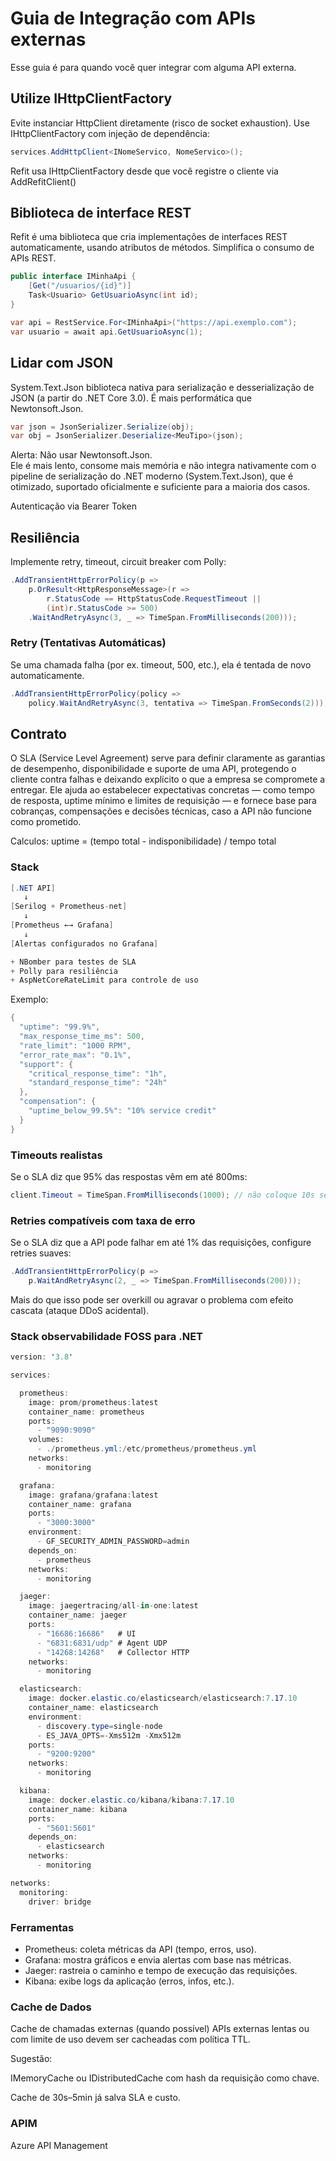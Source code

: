 # Guia de Integração com APIs externas
Esse guia é para quando você quer integrar com alguma API externa.

## Utilize IHttpClientFactory
Evite instanciar HttpClient diretamente (risco de socket exhaustion). Use IHttpClientFactory com injeção de dependência:

```csharp
services.AddHttpClient<INomeServico, NomeServico>();
```
 Refit usa IHttpClientFactory desde que você registre o cliente via AddRefitClient()

## Biblioteca de interface REST
Refit é uma biblioteca que cria implementações de interfaces REST automaticamente, usando atributos de métodos. Simplifica o consumo de APIs REST.

```csharp
public interface IMinhaApi {
    [Get("/usuarios/{id}")]
    Task<Usuario> GetUsuarioAsync(int id);
}

var api = RestService.For<IMinhaApi>("https://api.exemplo.com");
var usuario = await api.GetUsuarioAsync(1);
```

## Lidar com JSON 
System.Text.Json biblioteca nativa para serialização e desserialização de JSON (a partir do .NET Core 3.0). É mais performática que Newtonsoft.Json.

```csharp
var json = JsonSerializer.Serialize(obj);
var obj = JsonSerializer.Deserialize<MeuTipo>(json);
```

Alerta: Não usar Newtonsoft.Json.      
Ele é mais lento, consome mais memória e não integra nativamente com o pipeline de serialização do .NET moderno (System.Text.Json), que é otimizado, suportado oficialmente e suficiente para a maioria dos casos.

Autenticação via Bearer Token

## Resiliência
Implemente retry, timeout, circuit breaker com Polly:

```csharp
.AddTransientHttpErrorPolicy(p => 
    p.OrResult<HttpResponseMessage>(r => 
        r.StatusCode == HttpStatusCode.RequestTimeout || 
        (int)r.StatusCode >= 500)
    .WaitAndRetryAsync(3, _ => TimeSpan.FromMilliseconds(200)));
```

### Retry (Tentativas Automáticas)
Se uma chamada falha (por ex. timeout, 500, etc.), ela é tentada de novo automaticamente.

```csharp
.AddTransientHttpErrorPolicy(policy => 
    policy.WaitAndRetryAsync(3, tentativa => TimeSpan.FromSeconds(2)));
```

## Contrato
O SLA (Service Level Agreement) serve para definir claramente as garantias de desempenho, disponibilidade e suporte de uma API, protegendo o cliente contra falhas e deixando explícito o que a empresa se compromete a entregar. Ele ajuda ao estabelecer expectativas concretas — como tempo de resposta, uptime mínimo e limites de requisição — e fornece base para cobranças, compensações e decisões técnicas, caso a API não funcione como prometido.

Calculos:
uptime = (tempo total - indisponibilidade) / tempo total

### Stack
```csharp
[.NET API]
   ↓
[Serilog + Prometheus-net]
   ↓
[Prometheus ←→ Grafana]
   ↓
[Alertas configurados no Grafana]

+ NBomber para testes de SLA
+ Polly para resiliência
+ AspNetCoreRateLimit para controle de uso
```

Exemplo:
```csharp
{
  "uptime": "99.9%",
  "max_response_time_ms": 500,
  "rate_limit": "1000 RPM",
  "error_rate_max": "0.1%",
  "support": {
    "critical_response_time": "1h",
    "standard_response_time": "24h"
  },
  "compensation": {
    "uptime_below_99.5%": "10% service credit"
  }
}
```

### Timeouts realistas
Se o SLA diz que 95% das respostas vêm em até 800ms:

```csharp
client.Timeout = TimeSpan.FromMilliseconds(1000); // não coloque 10s se o SLA garante 800ms
```

### Retries compatíveis com taxa de erro
Se o SLA diz que a API pode falhar em até 1% das requisições, configure retries suaves:

```csharp
.AddTransientHttpErrorPolicy(p =>
    p.WaitAndRetryAsync(2, _ => TimeSpan.FromMilliseconds(200)));
```

Mais do que isso pode ser overkill ou agravar o problema com efeito cascata (ataque DDoS acidental).

### Stack observabilidade FOSS para .NET

```csharp
version: '3.8'

services:

  prometheus:
    image: prom/prometheus:latest
    container_name: prometheus
    ports:
      - "9090:9090"
    volumes:
      - ./prometheus.yml:/etc/prometheus/prometheus.yml
    networks:
      - monitoring

  grafana:
    image: grafana/grafana:latest
    container_name: grafana
    ports:
      - "3000:3000"
    environment:
      - GF_SECURITY_ADMIN_PASSWORD=admin
    depends_on:
      - prometheus
    networks:
      - monitoring

  jaeger:
    image: jaegertracing/all-in-one:latest
    container_name: jaeger
    ports:
      - "16686:16686"   # UI
      - "6831:6831/udp" # Agent UDP
      - "14268:14268"   # Collector HTTP
    networks:
      - monitoring

  elasticsearch:
    image: docker.elastic.co/elasticsearch/elasticsearch:7.17.10
    container_name: elasticsearch
    environment:
      - discovery.type=single-node
      - ES_JAVA_OPTS=-Xms512m -Xmx512m
    ports:
      - "9200:9200"
    networks:
      - monitoring

  kibana:
    image: docker.elastic.co/kibana/kibana:7.17.10
    container_name: kibana
    ports:
      - "5601:5601"
    depends_on:
      - elasticsearch
    networks:
      - monitoring

networks:
  monitoring:
    driver: bridge
```

### Ferramentas

- Prometheus: coleta métricas da API (tempo, erros, uso).
- Grafana: mostra gráficos e envia alertas com base nas métricas.
- Jaeger: rastreia o caminho e tempo de execução das requisições.
- Kibana: exibe logs da aplicação (erros, infos, etc.).

### Cache de Dados
Cache de chamadas externas (quando possível)
APIs externas lentas ou com limite de uso devem ser cacheadas com política TTL.

Sugestão:

IMemoryCache ou IDistributedCache com hash da requisição como chave.

Cache de 30s–5min já salva SLA e custo.

### APIM
Azure API Management